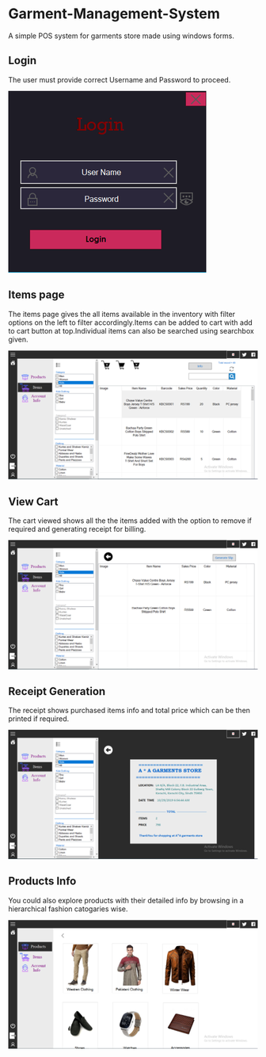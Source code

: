 # Garment-Management-System
A simple POS system for garments store made using windows forms.

## Login
The user must provide correct Username and Password to proceed.

![Login](https://github.com/AbdullahSohail-SE/Point-of-sale-system/blob/master/About/Login.PNG)


## Items page
The items page gives the all items available in the inventory with filter options on the left to filter accordingly.Items can be added to cart with add to cart button at top.Individual items can also be searched using searchbox given.

![Items](https://github.com/AbdullahSohail-SE/Point-of-sale-system/blob/master/About/ItemsPage.PNG)


## View Cart
The cart viewed shows all the the items added with the option to remove if required and generating receipt for billing.

![ViewCart](https://github.com/AbdullahSohail-SE/Point-of-sale-system/blob/master/About/Cart%20Items.PNG)


## Receipt Generation
The receipt shows purchased items info and total price which can be then printed if required.

![RecieptGeneration](https://github.com/AbdullahSohail-SE/Point-of-sale-system/blob/master/About/SlipGeneration.PNG)


## Products Info
You could also explore products with their detailed info by browsing in a hierarchical fashion catogaries wise.

![Products](https://github.com/AbdullahSohail-SE/Point-of-sale-system/blob/master/About/ProductsPage.PNG)

